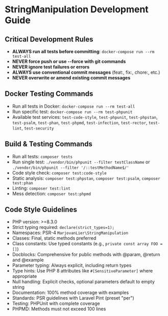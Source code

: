 # StringManipulation Development Guide

## Critical Development Rules
- **ALWAYS run all tests before committing**: `docker-compose run --rm test-all`
- **NEVER force push or use --force with git commands**
- **NEVER ignore test failures or errors**
- **ALWAYS use conventional commit messages** (feat:, fix:, chore:, etc.)
- **NEVER overwrite or amend existing commit messages**

## Docker Testing Commands
- Run all tests in Docker: `docker-compose run --rm test-all`
- Run specific test: `docker-compose run --rm test-phpunit`
- Available test services: `test-code-style`, `test-phpunit`, `test-phpstan`, `test-psalm`, `test-phan`, `test-phpmd`, `test-infection`, `test-rector`, `test-lint`, `test-security`

## Build & Testing Commands
- Run all tests: `composer tests`
- Run single test: `./vendor/bin/phpunit --filter testClassName` or `./vendor/bin/phpunit --filter '/::testMethodName$/'`
- Code style check: `composer test:code-style`
- Static analysis: `composer test:phpstan`, `composer test:psalm`, `composer test:phan`
- Linting: `composer test:lint`
- Mess detection: `composer test:phpmd`

## Code Style Guidelines
- PHP version: >=8.3.0
- Strict typing required: `declare(strict_types=1);`
- Namespaces: PSR-4 `MarjovanLier\StringManipulation`
- Classes: Final, static methods preferred
- Class constants: Use typed constants (e.g., `private const array FOO = []`)
- Docblocks: Comprehensive for public methods with @param, @return and @example
- Parameter typing: Always explicit, including return types
- Type hints: Use PHP 8 attributes like `#[SensitiveParameter]` where appropriate
- Null handling: Explicit checks, optional parameters default to empty string
- Documentation: 100% method coverage with examples
- Standards: PSR guidelines with Laravel Pint (preset "per")
- Testing: PHPUnit with complete coverage
- PHPMD: Methods must not exceed 100 lines
